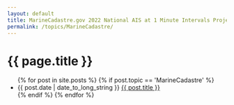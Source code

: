 ```yaml
---
layout: default
title: MarineCadastre.gov 2022 National AIS at 1 Minute Intervals Project
permalink: /topics/MarineCadastre/
---
```


<h1>{{ page.title }}</h1>

<ul class="spaced_list">
  {% for post in site.posts %}
    {% if post.topic == 'MarineCadastre' %}
      <li>
        {{ post.date | date_to_long_string }} <a href="{{ post.url }}">{{ post.title }}</a>
      </li>
    {% endif %}
  {% endfor %}
</ul>